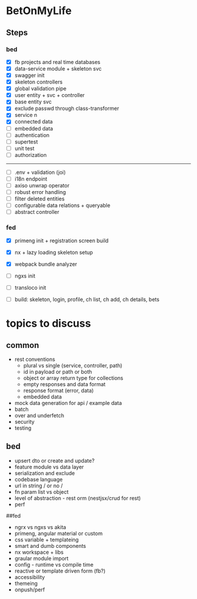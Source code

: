 # BetOnMyLife

##  Steps

### bed
- [x] fb projects and real time databases
- [x] data-service module + skeleton svc
- [x] swagger init
- [x] skeleton controllers
- [x] global validation pipe
- [x] user entity + svc + controller
- [x] base entity svc
- [x] exclude passwd through class-transformer
- [x] service n
- [x] connected data
- [ ] embedded data
- [ ] authentication
- [ ] supertest
- [ ] unit test
- [ ] authorization
---
- [ ] .env + validation (joi)
- [ ] i18n endpoint
- [ ] axiso unwrap operator
- [ ] robust error handling
- [ ] filter deleted entities
- [ ] configurable data relations + queryable
- [ ] abstract controller

### fed
- [x] primeng init + registration screen build
- [x] nx + lazy loading skeleton setup
- [x] webpack bundle analyzer 
- [ ] ngxs init
- [ ] transloco init
- [ ] build: skeleton, login, profile, ch list, ch add, ch details, bets


# topics to discuss
## common
* rest conventions
  * plural vs single (service, controller, path)
  * id in payload or path or both
  * object or array return type for collections
  * empty responses and data format
  * response format (error, data)
  * embedded data
* mock data generation for api / example data
* batch
* over and underfetch
* security 
* testing

## bed
* upsert dto or create and update?
* feature module vs data layer
* serialization and exclude
* codebase language 
* url in string / or no /
* fn param list vs object
* level of abstraction - rest orm (nestjsx/crud for rest)
* perf

##fed
* ngrx vs ngxs vs akita
* primeng, angular material or custom
* css variable + templateing
* smart and dumb components
* nx workspace + libs
* graular module import
* config - runtime vs compile time
* reactive or template driven form  (fb?)
* accessibility
* themeing
* onpush/perf
